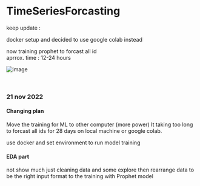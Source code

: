 # TimeSeriesForcasting

keep update : 

docker setup and decided to use google colab instead  

now training prophet to forcast all id  
aprrox. time : 12-24 hours  

![image](https://user-images.githubusercontent.com/26840831/202096283-c07d4dbd-9e8e-4408-948a-a99329fea454.png)

<br>

### 21 nov 2022  

#### Changing plan  

Move the training for ML to other computer (more power)
It taking too long to forcast all ids for 28 days on local machine or google colab.

use docker and set environment to run model training  
#### EDA part  
not show much just cleaning data and some explore then rearrange data to be the right input format to the training with Prophet model 



